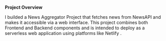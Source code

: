 **Project Overview**

I builded a News Aggregator Project that fetches news from NewsAPI and makes it accessible via a web interface. This project combines both Frontend and Backend components and is intended to deploy as a serverless web application using platforms like Netlify .

